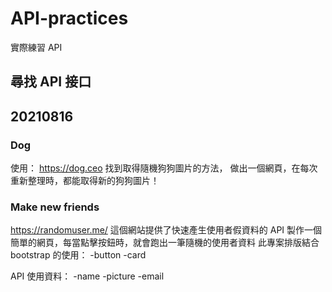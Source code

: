 # API-practices

實際練習 API

## 尋找 API 接口

## 20210816

### Dog

使用： https://dog.ceo 找到取得隨機狗狗圖片的方法，
做出一個網頁，在每次重新整理時，都能取得新的狗狗圖片！

### Make new friends

https://randomuser.me/ 這個網站提供了快速產生使用者假資料的 API
製作一個簡單的網頁，每當點擊按鈕時，就會跑出一筆隨機的使用者資料
此專案排版結合 bootstrap 的使用：
-button
-card

API 使用資料：
-name
-picture
-email
